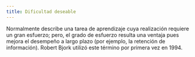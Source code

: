 ```yaml
---
title: Dificultad deseable
---
```

Normalmente describe una tarea de aprendizaje cuya realización requiere un gran esfuerzo; pero, el grado de esfuerzo resulta una ventaja pues mejora el desempeño a largo plazo (por ejemplo, la retención de información). Robert Bjork utilizó este término por primera vez en 1994.